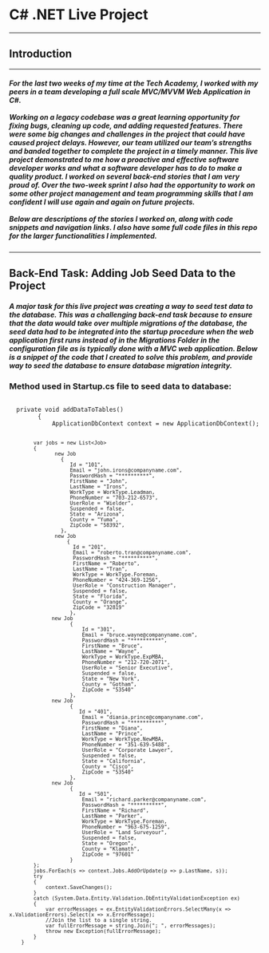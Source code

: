 <h1>C# .NET Live Project</h1>
<hr>
<h2>Introduction</h2>
<hr>
<h5>
For the last two weeks of my time  at the Tech Academy, I worked with my peers in a team developing a full scale MVC/MVVM Web Application in C#.  
<br>
<br>
Working on a legacy codebase was a great learning opportunity for fixing bugs, cleaning up code, and adding requested features. 
There were some big changes and challenges in the project that could have caused project delays.  
However, our team utilized our team’s strengths and banded together to complete the project in a timely manner.  
This live project demonstrated to me how a proactive and effective software developer works and what a software developer has to do 
to make a quality product. I worked on several back-end stories that I am very proud of.  
Over the two-week sprint I also had the opportunity to work on some other project management and team programming skills 
that  I am confident I will use again and again on future projects.  
<br>
<br>
Below are descriptions of the stories I worked on, along with code snippets and navigation links. 
I also have some full code files in this repo for the larger functionalities I implemented.
</h5>
<hr>
<h2>Back-End Task: Adding Job Seed Data to the Project</h2>
<h5>
A major task for this live project was creating a way to seed test data to the database.  
This was a challenging back-end task because to ensure that the data would take over multiple migrations of the database, 
the seed data had to be integrated into the startup procedure when the web application first runs instead of in the Migrations Folder 
in the configuration file as is typically done with a MVC web application. 
Below is a snippet of the code that I created to solve this problem, and provide way to seed the database to ensure database migration integrity. 
</h5>
<h3>Method used in Startup.cs file to seed data to database:</h3>
<code>
  private void addDataToTables()
        {
            ApplicationDbContext context = new ApplicationDbContext();

            var jobs = new List<Job>
            {
                   new Job
                     {
                        Id = "101",
                        Email = "john.irons@companyname.com",
                        PasswordHash = "**********",
                        FirstName = "John",
                        LastName = "Irons",
                        WorkType = WorkType.Leadman,
                        PhoneNumber = "703-212-6573",
                        UserRole = "Wielder",
                        Suspended = false,
                        State = "Arizona",
                        County = "Yuma",
                        ZipCode = "58392",
                     },
                   new Job
                       {
                         Id = "201",
                         Email = "roberto.tran@companyname.com",
                         PasswordHash = "**********",
                         FirstName = "Roberto",
                         LastName = "Tran",
                         WorkType = WorkType.Foreman,
                         PhoneNumber = "424-369-1256",
                         UserRole = "Construction Manager",
                         Suspended = false,
                         State = "Florida",
                         County = "Orange",
                         ZipCode = "32819"
                        },
                  new Job
                        {
                            Id = "301",
                            Email = "bruce.wayne@companyname.com",
                            PasswordHash = "**********",
                            FirstName = "Bruce",
                            LastName = "Wayne",
                            WorkType = WorkType.ExpMBA,
                            PhoneNumber = "212-720-2071",
                            UserRole = "Senior Executive",
                            Suspended = false,
                            State = "New York",
                            County = "Gotham",
                            ZipCode = "53540"
                        }, 
                  new Job
                        {
                           Id = "401",
                            Email = "diania.prince@companyname.com",
                            PasswordHash = "**********",
                            FirstName = "Diana",
                            LastName = "Prince",
                            WorkType = WorkType.NewMBA,
                            PhoneNumber = "351-639-5488",
                            UserRole = "Corporate Lawyer",
                            Suspended = false,
                            State = "California",
                            County = "Cisco",
                            ZipCode = "53540"
                        }, 
                  new Job
                        {
                           Id = "501",
                            Email = "richard.parker@companyname.com",
                            PasswordHash = "**********",
                            FirstName = "Richard",
                            LastName = "Parker",
                            WorkType = WorkType.Foreman,
                            PhoneNumber = "963-675-1259",
                            UserRole = "Land Surveyour",
                            Suspended = false,
                            State = "Oregon",
                            County = "Klamath",
                            ZipCode = "97601"
                        }
            };
            jobs.ForEach(s => context.Jobs.AddOrUpdate(p => p.LastName, s));
            try
            {
                context.SaveChanges();
            }
            catch (System.Data.Entity.Validation.DbEntityValidationException ex)
            {
                var errorMessages = ex.EntityValidationErrors.SelectMany(x => x.ValidationErrors).Select(x => x.ErrorMessage);
                //Join the list to a single string. 
                var fullErrorMessage = string.Join("; ", errorMessages);
                throw new Exception(fullErrorMessage);
            }
        }
</code>
